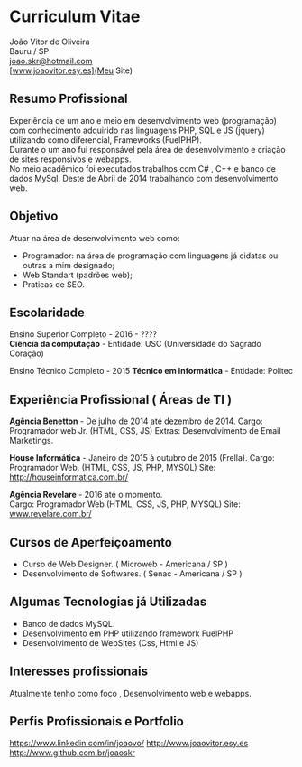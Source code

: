 # Curriculum Vitae

João Vitor de Oliveira    
Bauru / SP   
[joao.skr@hotmail.com](joao.skr@hotmail.com)  
[www.joaovitor.esy.es](Meu Site)  	


## Resumo Profissional

Experiência de um ano e meio em desenvolvimento web (programação) com conhecimento adquirido nas linguagens PHP, SQL e JS (jquery) utilizando como diferencial, Frameworks (FuelPHP).   
Durante o um ano fui responsável pela área de desenvolvimento e criação de sites responsivos e webapps.   
No meio acadêmico foi executados trabalhos com C# , C++ e banco de dados MySql. 
Deste de Abril de 2014 trabalhando com desenvolvimento web.

## Objetivo

Atuar na área de desenvolvimento web como:

 - Programador:  na área de programação com linguagens já cidatas ou outras a mim designado;
 - Web Standart (padrões web);
 - Praticas de SEO.

## Escolaridade

Ensino Superior Completo - 2016 - ????  
**Ciência da computação** - Entidade: USC (Universidade do Sagrado Coração)

Ensino Técnico Completo - 2015
**Técnico em Informática** - Entidade: Politec

## Experiência Profissional ( Áreas de TI )

**Agência Benetton** - De julho de 2014 até dezembro de 2014.
Cargo: Programador web Jr. (HTML, CSS, JS)
Extras: Desenvolvimento de Email Marketings.

**House Informática** - Janeiro de 2015 à outubro de 2015 (Frella). 
Cargo: Programador Web. (HTML, CSS, JS, PHP, MYSQL) 
Site: http://houseinformatica.com.br/  

**Agência Revelare** - 2016 até o momento.  
Cargo: Programador Web (HTML, CSS, JS, PHP, MYSQL)
Site: www.revelare.com.br/ 

## Cursos de Aperfeiçoamento

 - Curso de Web Designer. ( Microweb - Americana / SP )  
 - Desenvolvimento de Softwares. ( Senac - Americana / SP )  

## Algumas Tecnologias já Utilizadas

 - Banco de dados MySQL.
 - Desenvolvimento em PHP utilizando framework FuelPHP
 - Desenvolvimento de WebSites (Css, Html e JS)

## Interesses profissionais

Atualmente tenho como foco , Desenvolvimento web e webapps.

## Perfis Profissionais e Portfolio

https://www.linkedin.com/in/joaovo/
http://www.joaovitor.esy.es 
http://www.github.com.br/joaoskr  
